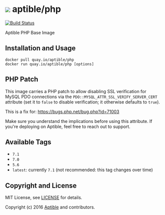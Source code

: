 # ![](https://gravatar.com/avatar/11d3bc4c3163e3d238d558d5c9d98efe?s=64) aptible/php

[![Build Status](https://travis-ci.org/aptible/docker-php.svg?branch=master)](https://travis-ci.org/aptible/docker-php)

Aptible PHP Base Image

## Installation and Usage

    docker pull quay.io/aptible/php
    docker run quay.io/aptible/php [options]

## PHP Patch

This image carries a PHP patch to allow disabling SSL verification for MySQL
PDO connections via the `PDO::MYSQL_ATTR_SSL_VERIFY_SERVER_CERT` attribute (set
it to `false` to disable verification; it otherwise defaults to `true`).

This is a fix for: https://bugs.php.net/bug.php?id=71003

Make sure you understand the implications before using this attribute. If
you're deploying on Aptible, feel free to reach out to support.

## Available Tags

* `7.1`
* `7.0`
* `5.6`
* `latest`: currently `7.1` (not recommended: this tag changes over time)

## Copyright and License

MIT License, see [LICENSE](LICENSE.md) for details.

Copyright (c) 2016 [Aptible](https://www.aptible.com) and contributors.
